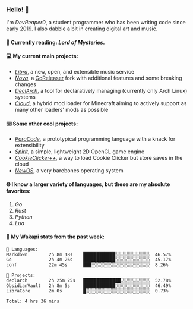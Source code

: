 ### Hello! 👋

I'm _DevReaper0_, a student programmer who has been writing code since early 2019. I also dabble a bit in creating digital art and music.

#### 📖 Currently reading: *Lord of Mysteries*.

#### 💻 My current main projects:

-   _[Libra](https://github.com/LibraMusic)_, a new, open, and extensible music service
-   _[Nova](https://github.com/LibraMusic/Nova)_, a [GoReleaser](https://github.com/goreleaser/goreleaser) fork with additional features and some breaking changes
-   _[DeclArch](https://github.com/DevReaper0/declarch)_, a tool for declaratively managing (currently only Arch Linux) systems
-   _[Cloud](https://github.com/CloudLoaderMC/CloudLoader)_, a hybrid mod loader for Minecraft aiming to actively support as many other loaders' mods as possible

#### ⌨️ Some other cool projects:

-   _[ParaCode](https://github.com/ParaCodeLang/ParaCode)_, a prototypical programming language with a knack for extensibility
-   _[Spirit](https://gitlab.com/DevReaper0/SpiritEngine)_, a simple, lightweight 2D OpenGL game engine
-   _[CookieClicker++](https://github.com/DevReaper0/CookieClickerPlusPlus)_, a way to load Cookie Clicker but store saves in the cloud
-   _[NewOS](https://github.com/DevReaper0/NewOS)_, a very barebones operating system

#### 🌐 I know a larger variety of languages, but these are my absolute favorites:

1. _Go_
2. _Rust_
3. _Python_
4. _Lua_

#### 📡 My Wakapi stats from the past week:

```text
💾 Languages:
Markdown        2h 8m 18s    ████████████░░░░░░░░░░░░░  46.57%
Go              2h 4m 26s    ████████████░░░░░░░░░░░░░  45.17%
conf            22m 45s      ███░░░░░░░░░░░░░░░░░░░░░░  8.26%

💼 Projects:
declarch        2h 25m 25s   ██████████████░░░░░░░░░░░  52.78%
ObsidianVault   2h 8m 5s     ████████████░░░░░░░░░░░░░  46.49%
LibraCore       2m 0s        █░░░░░░░░░░░░░░░░░░░░░░░░  0.73%

Total: 4 hrs 36 mins
```
